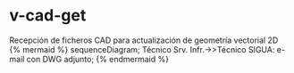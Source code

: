 # v-cad-get

Recepción de ficheros CAD para actualización de geometría vectorial 2D  
{% mermaid %}
sequenceDiagram;
  Técnico Srv. Infr.->>Técnico SIGUA: e-mail con DWG adjunto;
{% endmermaid %}
